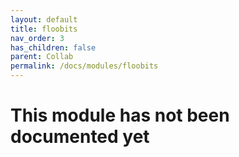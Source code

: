 ```yaml
---
layout: default
title: floobits
nav_order: 3
has_children: false
parent: Collab
permalink: /docs/modules/floobits
---
```


# This module has not been documented yet
